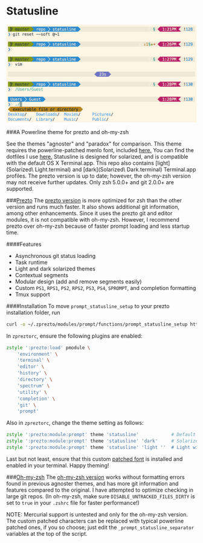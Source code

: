 Statusline
===========

![Screenshot](screenshot.png)

###A Powerline theme for prezto and oh-my-zsh

See the themes "agnoster" and "paradox" for comparison. This theme requires the powerline-patched menlo font, included [here.](MenloforPowerline-Regular.otf) You can find the dotfiles I use [here.](../dotfiles) Statusline is designed for solarized, and is compatible with the default OS X Terminal.app. This repo also contains [light](Solarized\ Light.terminal) and [dark](Solarized\ Dark.terminal) Terminal.app profiles. The prezto version is up to date; however, the oh-my-zsh version may not receive further updates. Only zsh 5.0.0+ and git 2.0.0+ are supported.

###[Prezto](https://github.com/sorin-ionescu/prezto)
The [prezto version](prompt_statusline_setup) is more optimized for zsh than the other version and runs much faster. It also shows additional git information, among other enhancements. Since it uses the prezto git and editor modules, it is not compatible with oh-my-zsh. However, I recommend prezto over oh-my-zsh because of faster prompt loading and less startup time.

####Features
- Asynchronous git status loading
- Task runtime
- Light and dark solarized themes
- Contextual segments
- Modular design (add and remove segments easily)
- Custom `PS1`, `RPS1`, `PS2`, `RPS2`, `PS3`, `PS4`, `SPROMPT`, and completion formatting
- Tmux support

####Installation
To move `prompt_statusline_setup` to your prezto installation folder, run
```zsh
curl -o ~/.zprezto/modules/prompt/functions/prompt_statusline_setup https://raw.githubusercontent.com/el1t/statusline/master/prompt_statusline_setup
```
In `zpreztorc`, ensure the following plugins are enabled:
```zsh
zstyle ':prezto:load' pmodule \
	'environment' \
	'terminal' \
	'editor' \
	'history' \
	'directory' \
	'spectrum' \
	'utility' \
	'completion' \
	'git' \
	'prompt'
```
Also in `zpreztorc`, change the theme setting as follows:
```zsh
zstyle ':prezto:module:prompt' theme 'statusline'            # Default light theme
zstyle ':prezto:module:prompt' theme 'statusline' 'dark'     # Solarized dark theme
zstyle ':prezto:module:prompt' theme 'statusline' 'light ''  # Light with transparent statusbar
```
Last but not least, ensure that this custom [patched font](MenloforPowerline-Regular.otf) is installed and enabled in your terminal.
Happy theming!

###[Oh-my-zsh](https://github.com/robbyrussell/oh-my-zsh)
The [oh-my-zsh version](statusline.zsh-theme) works without formatting errors found in previous agnoster themes, and has more git information and features compared to the original. I have attempted to optimize checking in large git repos. (In oh-my-zsh, make sure `DISABLE_UNTRACKED_FILES_DIRTY` is set to `true` in your `.zshrc` file for faster performance!)

NOTE: Mercurial support is untested and only for the oh-my-zsh version. The custom patched characters can be replaced with typical powerline patched ones, if you so choose; just edit the `_prompt_statusline_separator` variables at the top of the script.
